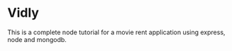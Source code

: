 # Vidly

This is a complete node tutorial for a movie rent application using express, node and mongodb. 
